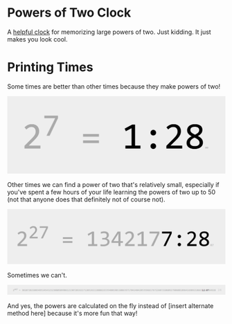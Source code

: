 # Powers of Two Clock
A [helpful clock](http://michelletodd.github.io/powersoftwoclock/) for
memorizing large powers of two. Just kidding. It just makes you look cool.

# Printing Times
Some times are better than other times because they make powers of two!

![2^7 = 1:28](/screenshots/powersoftwoclock-small.png?raw=true)

Other times we can find a power of two that's relatively small, especially if
you've spent a few hours of your life learning the powers of two up to 50 (not
that anyone does that definitely not of course not).

![2^27 = 134217 7:28](/screenshots/powersoftwoclock.png?raw=true)

Sometimes we can't.

![2^467 = 381072821083495145432323880589986121307201921712032611188861933548019011086397170424842053596617672260721060927906081896416989218663 12:07 64928](/screenshots/powersoftwoclock-bigger.png?raw=true)

And yes, the powers are calculated on the fly instead of [insert alternate
method here] because it's more fun that way!
